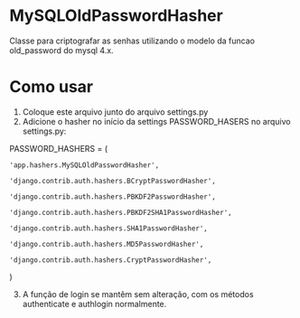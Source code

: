 MySQLOldPasswordHasher
======================

Classe para criptografar as senhas utilizando o modelo da funcao old_password do mysql 4.x.

Como usar
======================

1. Coloque este arquivo junto do arquivo settings.py
2. Adicione o hasher  no início da settings PASSWORD_HASERS no arquivo settings.py:


PASSWORD_HASHERS = (

    'app.hashers.MySQLOldPasswordHasher',
    
    'django.contrib.auth.hashers.BCryptPasswordHasher',
    
    'django.contrib.auth.hashers.PBKDF2PasswordHasher',
    
    'django.contrib.auth.hashers.PBKDF2SHA1PasswordHasher',
    
    'django.contrib.auth.hashers.SHA1PasswordHasher',
    
    'django.contrib.auth.hashers.MD5PasswordHasher',
    
    'django.contrib.auth.hashers.CryptPasswordHasher',
    
)

3. A função de login se mantêm sem alteração, com os métodos authenticate e authlogin normalmente.

